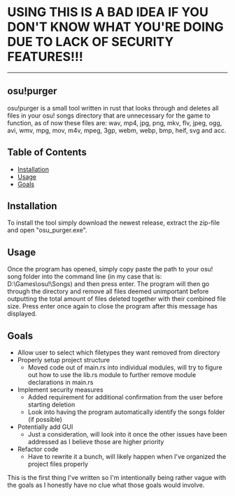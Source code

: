 # USING THIS IS A BAD IDEA IF YOU DON'T KNOW WHAT YOU'RE DOING DUE TO LACK OF SECURITY FEATURES!!!
------------
## osu!purger
osu!purger is a small tool written in rust that looks through and deletes all files in  your osu! songs directory that are unnecessary for the game to function, as of now these files are: wav, mp4, jpg, png, mkv, flv, jpeg, ogg, avi, wmv, mpg, mov, m4v, mpeg, 3gp, webm, webp, bmp, heif, svg and acc.

## Table of Contents
- [Installation](https://github.com/jettosu/osu-purger#installation)
- [Usage](https://github.com/jettosu/osu-purger#usage)
- [Goals](https://github.com/jettosu/osu-purger#goals)

## Installation
To install the tool simply download the newest release, extract the zip-file and open "osu_purger.exe".
 
## Usage
Once the program has opened, simply copy paste the path to your osu! song folder into the command line (in my case that is: D:\Games\osu!\Songs) and then press enter. The program will then go through the directory and remove all files deemed unimportant before outputting the total amount of files deleted together with their combined file size. Press enter once again to close the program after this message has displayed.

## Goals
- Allow user to select which filetypes they want removed from directory
- Properly setup project structure
    - Moved code out of main.rs into individual modules, will try to figure out how to use the lib.rs module to further remove module declarations in main.rs
- Implement security measures
    - Added requirement for additional confirmation from the user before starting deletion
    - Look into having the program automatically identify the songs folder (if possible)
- Potentially add GUI
    - Just a consideration, will look into it once the other issues have been addressed as I believe those are higher priority
- Refactor code
    - Have to rewrite it a bunch, will likely happen when I've organized the project files properly

This is  the first thing I've written so I'm intentionally being rather vague with the goals as I honestly have no clue what those goals would involve.
